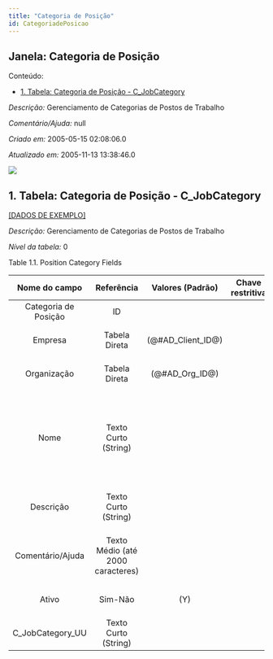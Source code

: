 ```yaml
---
title: "Categoria de Posição"
id: CategoriadePosicao
---
```

<div id="d19552e1" class="section chapter">

<div class="titlepage">

<div>

<div>

## Janela: Categoria de Posição

</div>

</div>

</div>

<div class="toc">

<div class="toc-title">

Conteúdo:

</div>

  - <span class="section">[1. Tabela: Categoria de Posição -
    C\_JobCategory](#d19552e23)</span>

</div>

<span class="emphasis">*Descrição:* </span> Gerenciamento de Categorias
de Postos de Trabalho

<span class="emphasis">*Comentário/Ajuda:* </span>null

<span class="emphasis"> *Criado em:* </span>2005-05-15 02:08:06.0

<span class="emphasis">*Atualizado em:* </span>2005-11-13 13:38:46.0

![](/img/manual/CategoriadePosicao.png)

<div id="d19552e23" class="section section">

<div class="titlepage">

<div>

<div>

## 1. Tabela: Categoria de Posição - C\_JobCategory

</div>

</div>

</div>

[\[DADOS DE EXEMPLO\]](data/C_JobCategory_data)

<span class="emphasis">*Descrição:*</span> Gerenciamento de Categorias
de Postos de Trabalho

<span class="emphasis">*Nível da tabela:* </span>0

</div>

<div id="d19552e36" class="table">

<div class="table-title">

Table 1.1. Position Category
Fields

</div>

<div class="table-contents">

|    Nome do campo     |            Referência             |   Valores (Padrão)   | Chave restritiva |                Regra de validação                |                Descrição                 |                                                               Comentário/Ajuda                                                               |
| :------------------: | :-------------------------------: | :------------------: | :--------------: | :----------------------------------------------: | :--------------------------------------: | :------------------------------------------------------------------------------------------------------------------------------------------: |
| Categoria de Posição |                ID                 |                      |                  |                                                  |          Job Position Category           |                                                       Classification of Job Positions                                                        |
|       Empresa        |           Tabela Direta           | (@\#AD\_Client\_ID@) |                  |        AD\_Client.AD\_Client\_ID \< \> 0         |    (semelhante ao primeiro relatório)    |                                                             (ver o mesmo acima)                                                              |
|     Organização      |           Tabela Direta           |  (@\#AD\_Org\_ID@)   |                  | (AD\_Org.IsSummary='N' OR AD\_Org.AD\_Org\_ID=0) |    (semelhante ao primeiro relatório)    |                                                             (ver o mesmo acima)                                                              |
|         Nome         |       Texto Curto (String)        |                      |                  |                                                  |  Alphanumeric identifier of the entity   | The name of an entity (record) is used as an default search option in addition to the search key. The name is up to 60 characters in length. |
|      Descrição       |       Texto Curto (String)        |                      |                  |                                                  | Optional short description of the record |                                                 A description is limited to 255 characters.                                                  |
|   Comentário/Ajuda   | Texto Médio (até 2000 caracteres) |                      |                  |                                                  |             Comment or Hint              |                                 The Help field contains a hint, comment or help about the use of this item.                                  |
|        Ativo         |              Sim-Não              |         (Y)          |                  |                                                  |    (semelhante ao primeiro relatório)    |                                                             (ver o mesmo acima)                                                              |
|  C\_JobCategory\_UU  |       Texto Curto (String)        |                      |                  |                                                  |                                          |                                                                                                                                              |

</div>

</div>

  

</div>
